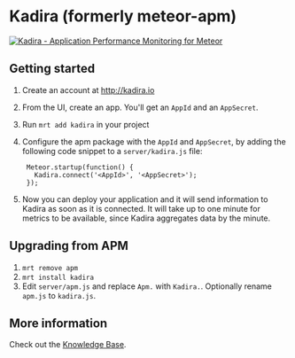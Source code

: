 Kadira (formerly meteor-apm)
==========

[![Kadira - Application Performance Monitoring for Meteor](https://kadira.io/images/intro.png)](https://kadira.io)

Getting started
---------------

1. Create an account at http://kadira.io
2. From the UI, create an app. You'll get an `AppId` and an `AppSecret`.
3. Run `mrt add kadira` in your project
4. Configure the apm package with the `AppId` and `AppSecret`, by adding the following code snippet to a `server/kadira.js` file:

        Meteor.startup(function() {
          Kadira.connect('<AppId>', '<AppSecret>');
        });

5. Now you can deploy your application and it will send information to Kadira as soon as it is connected. It will take up to one minute for metrics to be available, since Kadira aggregates data by the minute.

Upgrading from APM
------------------

1. `mrt remove apm`
2. `mrt install kadira`
3. Edit `server/apm.js` and replace `Apm.` with `Kadira.`. Optionally rename `apm.js` to `kadira.js`.

More information
----------------

Check out the [Knowledge Base](http://support.meteorapm.com/knowledgebase).
